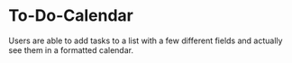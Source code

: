 # To-Do-Calendar
Users are able to add tasks to a list with a few different fields and actually see them in a formatted calendar.
